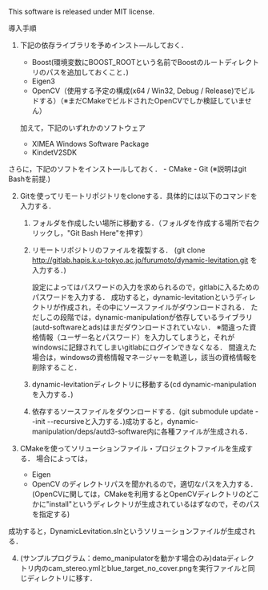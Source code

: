 This software is released under MIT license.

導入手順

1. 下記の依存ライブラリを予めインスト—ルしておく．
    - Boost(環境変数にBOOST_ROOTという名前でBoostのルートディレクトリのパスを追加しておくこと．)
    - Eigen3
    - OpenCV（使用する予定の構成(x64 / Win32, Debug / Release)でビルドする）（※まだCMakeでビルドされたOpenCVでしか検証していません）

    加えて，下記のいずれかのソフトウェア
    - XIMEA Windows Software Package
    - KindetV2SDK
        
さらに，下記のソフトをインスト—ルしておく．
    - CMake
    - Git (※説明はgit Bashを前提.)

2. Gitを使ってリモートリポジトリをcloneする．具体的には以下のコマンドを入力する．
    1. フォルダを作成したい場所に移動する．（フォルダを作成する場所で右クリックし，"Git Bash Here"を押す）
    2. リモートリポジトリのファイルを複製する．
        (git clone http://gitlab.hapis.k.u-tokyo.ac.jp/furumoto/dynamic-levitation.git を入力する．)

        設定によってはパスワードの入力を求められるので，gitlabに入るためのパスワードを入力する．
        成功すると，dynamic-levitationというディレクトリが作成され，その中にソースファイルがダウンロードされる．
        ただしこの段階では，dynamic-manipulationが依存しているライブラリ(autd-softwareとads)はまだダウンロードされていない．
        ※間違った資格情報（ユーザー名とパスワード）を入力してしまうと，それがwindowsに記録されてしまいgitlabにログインできなくなる．
        間違えた場合は，windowsの資格情報マネージャーを軌道し，該当の資格情報を削除すること．
    3. dynamic-levitationディレクトリに移動する(cd dynamic-manipulationを入力する．) 
    4. 依存するソースファイルをダウンロードする．(git submodule update --init --recursiveと入力する．)成功すると，dynamic-manipulation/deps/autd3-software内に各種ファイルが生成される．

3. CMakeを使ってソリューションファイル・プロジェクトファイルを生成する．
場合によっては，
    - Eigen
    - OpenCV
のディレクトリパスを聞かれるので，適切なパスを入力する．
(OpenCVに関しては，CMakeを利用するとOpenCVディレクトリのどこかに"install"というディレクトリが生成されているはずなので，そのパスを指定する)

成功すると，DynamicLevitation.slnというソリューションファイルが生成される．

4. (サンプルプログラム：demo_manipulatorを動かす場合のみ)dataディレクトリ内のcam_stereo.ymlとblue_target_no_cover.pngを実行ファイルと同じディレクトリに移す．
